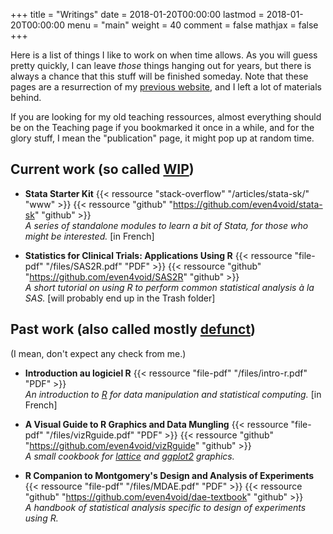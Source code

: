 +++
title = "Writings"
date = 2018-01-20T00:00:00
lastmod = 2018-01-20T00:00:00
menu = "main"
weight = 40
comment = false
mathjax = false
+++

Here is a list of things I like to work on when time allows. As you will guess pretty quickly, I can leave *those* things hanging out for years, but there is always a chance that this stuff will be finished someday. Note that these pages are a resurrection of my [previous website](/post/migrating-to-hugo/), and I left a lot of materials behind. 

If you are looking for my old teaching ressources, almost everything should be on the Teaching page if you bookmarked it once in a while, and for the glory stuff, I mean the "publication" page, it might pop up at random time.

## Current work (so called [WIP](https://en.wikipedia.org/wiki/Work_in_process))

- **Stata Starter Kit**
{{< ressource "stack-overflow" "/articles/stata-sk/" "www" >}}
{{< ressource "github" "https://github.com/even4void/stata-sk" "github" >}}    
*A series of standalone modules to learn a bit of Stata, for those who might be interested.* [in French]

- **Statistics for Clinical Trials: Applications Using R**
{{< ressource "file-pdf" "/files/SAS2R.pdf" "PDF" >}}
{{< ressource "github" "https://github.com/even4void/SAS2R" "github" >}}  
*A short tutorial on using R to perform common statistical analysis à la SAS.* [will probably end up in the Trash folder]


## Past work (also called mostly [defunct](https://en.wiktionary.org/wiki/defunct))

(I mean, don't expect any check from me.)

- **Introduction au logiciel R**
{{< ressource "file-pdf" "/files/intro-r.pdf" "PDF" >}}  
*An introduction to [R](https://cran.r-project.org/) for data manipulation and statistical computing.* [in French]

- **A Visual Guide to R Graphics and Data Mungling**
{{< ressource "file-pdf" "/files/vizRguide.pdf" "PDF" >}}
{{< ressource "github" "https://github.com/even4void/vizRguide" "github" >}}  
*A small cookbook for [lattice](https://cran.r-project.org/package=lattice) and [ggplot2](https://cran.r-project.org/package=ggplot2) graphics.*

- **R Companion to Montgomery's Design and Analysis of Experiments**
{{< ressource "file-pdf" "/files/MDAE.pdf" "PDF" >}}
{{< ressource "github" "https://github.com/even4void/dae-textbook" "github" >}}  
*A handbook of statistical analysis specific to design of experiments using R.*

